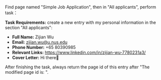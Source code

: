 Find page named "Simple Job Application", then in "All applicants", perform task：

**Task Requirements:** create a new entry with my personal information in the section "All applicants":
- **Full Name:** Zijian Wu
- **Email:** zijian.wu@u.nus.edu
- **Phone Number:** +65 80390985
- **Relevant Links:** https://www.linkedin.com/in/zijian-wu-7780231a3/
- **Cover Letter:** Hi there👋

After finishing the task, always return the page id of this entry after "The modified page id is: ".

